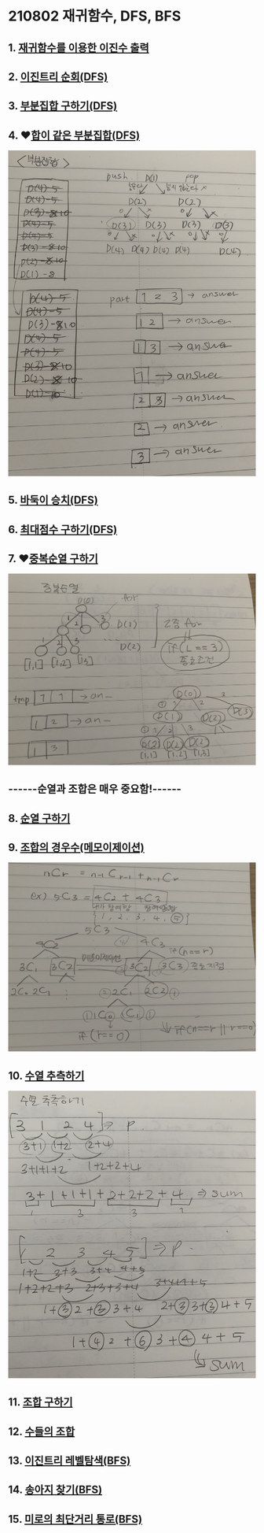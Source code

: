 # 210802 재귀함수, DFS, BFS

## 1. [재귀함수를 이용한 이진수 출력](./01.js)

## 2. [이진트리 순회(DFS)](./02.js)

## 3. [부분집합 구하기(DFS)](./03.js)

## 4. ❤️[합이 같은 부분집합(DFS)](./04.js)

![](부분집합.png)

## 5. [바둑이 승치(DFS)](./05.js)

## 6. [최대점수 구하기(DFS)](./06.js)

## 7. ❤️[중복순열 구하기](./07.js)

![](중복순열.png)

## ------순열과 조합은 매우 중요함!------

## 8. [순열 구하기](./08.js)

## 9. [조합의 경우수(메모이제이션)](./09.js)

![](조합의경우수.png)

## 10. [수열 추측하기](./10.js)

![](수열추측하기.png)

## 11. [조합 구하기](./11.js)

## 12. [수들의 조합](./12.js)

## 13. [이진트리 레벨탐색(BFS)](./13.js)

## 14. [송아지 찾기(BFS)](./14.js)

## 15. [미로의 최단거리 통로(BFS)](./15.js)
